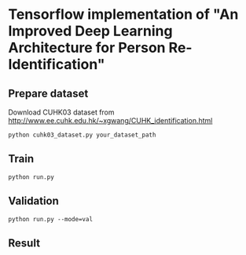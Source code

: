 # Tensorflow implementation of "An Improved Deep Learning Architecture for Person Re-Identification"

## Prepare dataset
Download CUHK03 dataset from http://www.ee.cuhk.edu.hk/~xgwang/CUHK_identification.html
```
python cuhk03_dataset.py your_dataset_path
```

## Train
```
python run.py
```

## Validation
```
python run.py --mode=val
```

## Result
